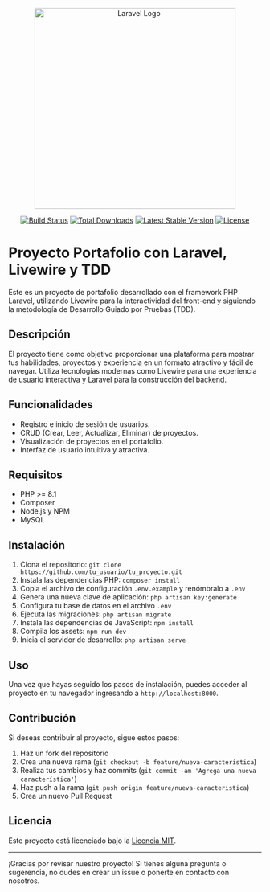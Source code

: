 <p align="center"><a href="https://laravel.com" target="_blank"><img src="https://raw.githubusercontent.com/laravel/art/master/logo-lockup/5%20SVG/2%20CMYK/1%20Full%20Color/laravel-logolockup-cmyk-red.svg" width="400" alt="Laravel Logo"></a></p>

<p align="center">
<a href="https://github.com/laravel/framework/actions"><img src="https://github.com/laravel/framework/workflows/tests/badge.svg" alt="Build Status"></a>
<a href="https://packagist.org/packages/laravel/framework"><img src="https://img.shields.io/packagist/dt/laravel/framework" alt="Total Downloads"></a>
<a href="https://packagist.org/packages/laravel/framework"><img src="https://img.shields.io/packagist/v/laravel/framework" alt="Latest Stable Version"></a>
<a href="https://packagist.org/packages/laravel/framework"><img src="https://img.shields.io/packagist/l/laravel/framework" alt="License"></a>
</p>

# Proyecto Portafolio con Laravel, Livewire y TDD

Este es un proyecto de portafolio desarrollado con el framework PHP Laravel, utilizando Livewire para la interactividad del front-end y siguiendo la metodología de Desarrollo Guiado por Pruebas (TDD).

## Descripción

El proyecto tiene como objetivo proporcionar una plataforma para mostrar tus habilidades, proyectos y experiencia en un formato atractivo y fácil de navegar. Utiliza tecnologías modernas como Livewire para una experiencia de usuario interactiva y Laravel para la construcción del backend.

## Funcionalidades

- Registro e inicio de sesión de usuarios.
- CRUD (Crear, Leer, Actualizar, Eliminar) de proyectos.
- Visualización de proyectos en el portafolio.
- Interfaz de usuario intuitiva y atractiva.

## Requisitos

- PHP >= 8.1
- Composer
- Node.js y NPM
- MySQL

## Instalación

1. Clona el repositorio: `git clone https://github.com/tu_usuario/tu_proyecto.git`
2. Instala las dependencias PHP: `composer install`
3. Copia el archivo de configuración `.env.example` y renómbralo a `.env`
4. Genera una nueva clave de aplicación: `php artisan key:generate`
5. Configura tu base de datos en el archivo `.env`
6. Ejecuta las migraciones: `php artisan migrate`
7. Instala las dependencias de JavaScript: `npm install`
8. Compila los assets: `npm run dev`
9. Inicia el servidor de desarrollo: `php artisan serve`

## Uso

Una vez que hayas seguido los pasos de instalación, puedes acceder al proyecto en tu navegador ingresando a `http://localhost:8000`.

## Contribución

Si deseas contribuir al proyecto, sigue estos pasos:

1. Haz un fork del repositorio
2. Crea una nueva rama (`git checkout -b feature/nueva-caracteristica`)
3. Realiza tus cambios y haz commits (`git commit -am 'Agrega una nueva característica'`)
4. Haz push a la rama (`git push origin feature/nueva-caracteristica`)
5. Crea un nuevo Pull Request

## Licencia

Este proyecto está licenciado bajo la [Licencia MIT](https://opensource.org/licenses/MIT).

---

¡Gracias por revisar nuestro proyecto! Si tienes alguna pregunta o sugerencia, no dudes en crear un issue o ponerte en contacto con nosotros.
